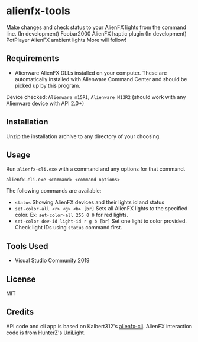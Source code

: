 # alienfx-tools
Make changes and check status to your AlienFX lights from the command line.
(In development) Foobar2000 AlienFX haptic plugin
(In development) PotPlayer AlienFX ambient lights
More will follow!

## Requirements
- Alienware AlienFX DLLs installed on your computer. These are automatically installed with Alienware Command Center and 
should be picked up by this program.

Device checked: `Alienware m15R1`, `Alienware M13R2` (should work with any Alienware device with API 2.0+)

## Installation
Unzip the installation archive to any directory of your choosing.

## Usage
Run `alienfx-cli.exe` with a command and any options for that command. 
```
alienfx-cli.exe <command> <command options>
```
The following commands are available:
- `status` Showing AlienFX devices and their lights id and status
- `set-color-all <r> <g> <b> [br]` Sets all AlienFX lights to the specified color. Ex: `set-color-all 255 0 0` for red lights.
- `set-color dev-id light-id r g b [br]` Set one light to color provided. Check light IDs using `status` command first.

## Tools Used
* Visual Studio Community 2019

## License
MIT

## Credits
API code and cli app is based on Kalbert312's [alienfx-cli](https://github.com/kalbert312/alienfx-cli).
AlienFX interaction code is from HunterZ's [UniLight](https://github.com/HunterZ/UniLight).
